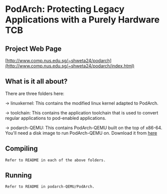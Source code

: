# PodArch: Protecting Legacy Applications with a Purely Hardware TCB

Project Web Page
---------
[http://www.comp.nus.edu.sg/~shweta24/podarch](http://www.comp.nus.edu.sg/~shweta24/podarch/index.html)


What is it all about?
---------
There are three folders here:

-> linuxkernel: This contains the modified linux kernel adapted to PodArch.

-> toolchain: This contains the application toolchain that is used to convert regular applications to pod-enabled applications.

-> podarch-QEMU: This contains PodArch-QEMU built on the top of x86-64.
	You'll need a disk image to run PodArch-QEMU on. Download it from [here](https://drive.google.com/open?id=0B-_JHxVSr437dE5rVnprUDl3RjA&authuser=0)


Compiling
---------
	Refer to README in each of the above folders.


Running
--------
	Refer to README in podarch-QEMU/PodArch.
